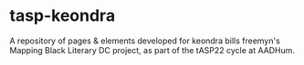 # tasp-keondra
A repository of pages & elements developed for keondra bills freemyn's Mapping Black Literary DC project, as part of the tASP22 cycle at AADHum.
